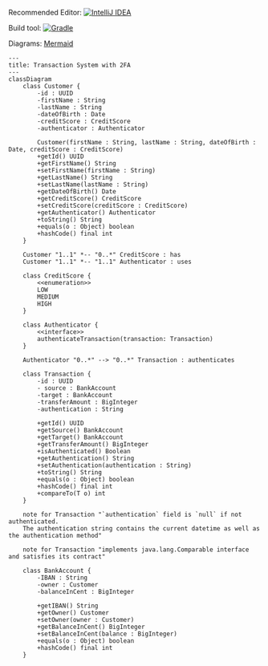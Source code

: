 Recommended Editor: [![IntelliJ IDEA](https://img.shields.io/badge/IntelliJIDEA-000000.svg?style=for-the-badge&logo=intellij-idea&logoColor=white)](https://www.jetbrains.com/help/idea/installation-guide.html)

Build tool: [![Gradle](https://img.shields.io/badge/Gradle-02303A.svg?style=for-the-badge&logo=Gradle&logoColor=whiteI)](https://docs.gradle.org/8.6/userguide/userguide.htmlj)

Diagrams: [Mermaid](https://mermaid.js.org/intro/)
```mermaid
---
title: Transaction System with 2FA
---
classDiagram
    class Customer {
        -id : UUID
        -firstName : String
        -lastName : String
        -dateOfBirth : Date
        -creditScore : CreditScore
        -authenticator : Authenticator

        Customer(firstName : String, lastName : String, dateOfBirth : Date, creditScore : CreditScore)
        +getId() UUID
        +getFirstName() String
        +setFirstName(firstName : String) 
        +getLastName() String
        +setLastName(lastName : String) 
        +getDateOfBirth() Date
        +getCreditScore() CreditScore
        +setCreditScore(creditScore : CreditScore)
        +getAuthenticator() Authenticator
        +toString() String
        +equals(o : Object) boolean
        +hashCode() final int
    }

    Customer "1..1" *-- "0..*" CreditScore : has
    Customer "1..1" *-- "1..1" Authenticator : uses

    class CreditScore {
        <<enumeration>>
        LOW
        MEDIUM
        HIGH
    }

    class Authenticator {
        <<interface>> 
        authenticateTransaction(transaction: Transaction)
    }

    Authenticator "0..*" --> "0..*" Transaction : authenticates

    class Transaction {
        -id : UUID
        - source : BankAccount
        -target : BankAccount
        -transferAmount : BigInteger
        -authentication : String 

        +getId() UUID
        +getSource() BankAccount
        +getTarget() BankAccount
        +getTransferAmount() BigInteger
        +isAuthenticated() Boolean
        +getAuthentication() String
        +setAuthentication(authentication : String)
        +toString() String
        +equals(o : Object) boolean
        +hashCode() final int
        +compareTo(T o) int
    }

    note for Transaction "`authentication` field is `null` if not authenticated.
    The authentication string contains the current datetime as well as the authentication method"

    note for Transaction "implements java.lang.Comparable interface and satisfies its contract"

    class BankAccount {
        -IBAN : String
        -owner : Customer
        -balanceInCent : BigInteger

        +getIBAN() String
        +getOwner() Customer
        +setOwner(owner : Customer)
        +getBalanceInCent() BigInteger
        +setBalanceInCent(balance : BigInteger)
        +equals(o : Object) boolean
        +hashCode() final int
    }
```